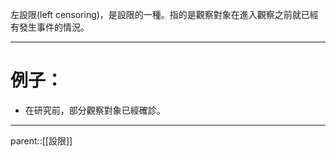 左設限(left censoring)，是設限的一種。指的是觀察對象在進入觀察之前就已經有發生事件的情況。
- - -
# 例子：
- 在研究前，部分觀察對象已經確診。
- - -
parent::[[設限]]